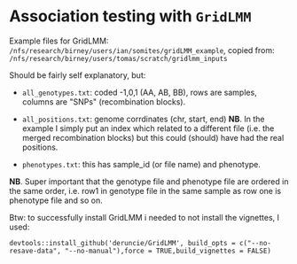 # Association testing with `GridLMM`

Example files for GridLMM:
`/nfs/research/birney/users/ian/somites/gridLMM_example`, copied from:
`/nfs/research/birney/users/tomas/scratch/gridlmm_inputs`

Should be fairly self explanatory, but:

* `all_genotypes.txt`: coded -1,0,1 (AA, AB, BB), rows are samples, columns are "SNPs" (recombination blocks).

* `all_positions.txt`: genome corrdinates (chr, start, end) **NB**. In the example I simply put an index which related to a different file (i.e. the merged recombination blocks) but this could (should) have had the real positions.

* `phenotypes.txt`: this has sample_id (or file name) and phenotype.

**NB**. Super important that the genotype file and phenotype file are ordered in the same order, i.e. row1 in genotype file in the same sample as row one is phenotype file and so on.

Btw: to successfully install GridLMM i needed to not install the vignettes, I used:
```
devtools::install_github('deruncie/GridLMM', build_opts = c("--no-resave-data", "--no-manual"),force = TRUE,build_vignettes = FALSE)
```